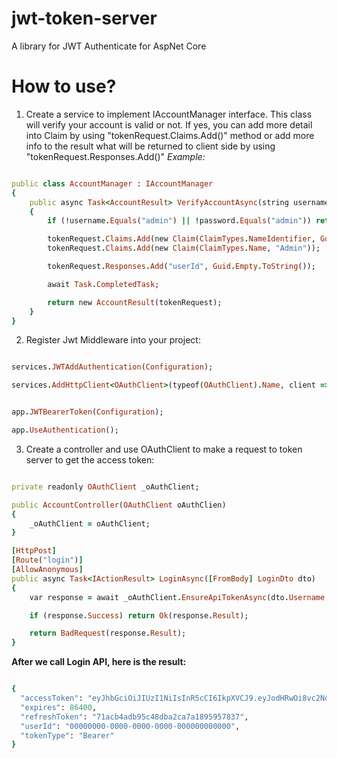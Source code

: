 # jwt-token-server
A library for JWT Authenticate for AspNet Core

# How to use?
1. Create a service to implement IAccountManager interface. This class will verify your account is valid or not. If yes, you can add more detail into Claim by using "tokenRequest.Claims.Add()" method or add more info to the result what will be returned to client side by using "tokenRequest.Responses.Add()"
*Example:*
  ```ruby
  
  public class AccountManager : IAccountManager
  {
      public async Task<AccountResult> VerifyAccountAsync(string username, string password, TokenRequest tokenRequest)
      {
          if (!username.Equals("admin") || !password.Equals("admin")) return new AccountResult(new { error = "Invalid user" });

          tokenRequest.Claims.Add(new Claim(ClaimTypes.NameIdentifier, Guid.Empty.ToString()));
          tokenRequest.Claims.Add(new Claim(ClaimTypes.Name, "Admin"));

          tokenRequest.Responses.Add("userId", Guid.Empty.ToString());

          await Task.CompletedTask;

          return new AccountResult(tokenRequest);
      }
  }
  ```

2. Register Jwt Middleware into your project:
  ```ruby
  
  services.JWTAddAuthentication(Configuration);

  services.AddHttpClient<OAuthClient>(typeof(OAuthClient).Name, client => client.BaseAddress = new Uri([your domain])); // http://localhost:5000
  
  ```
  
  ```ruby
  
  app.JWTBearerToken(Configuration);

  app.UseAuthentication();
  
  ```
  
  3. Create a controller and use OAuthClient to make a request to token server to get the access token:
  
  ```ruby
  
  private readonly OAuthClient _oAuthClient;

  public AccountController(OAuthClient oAuthClien)
  {
      _oAuthClient = oAuthClient;
  }
  
  [HttpPost]
  [Route("login")]
  [AllowAnonymous]
  public async Task<IActionResult> LoginAsync([FromBody] LoginDto dto)
  {
      var response = await _oAuthClient.EnsureApiTokenAsync(dto.Username, dto.Password);

      if (response.Success) return Ok(response.Result);

      return BadRequest(response.Result);
  }
  
  ```
  **After we call Login API, here is the result:**
  ``` ruby
  
  {
    "accessToken": "eyJhbGciOiJIUzI1NiIsInR5cCI6IkpXVCJ9.eyJodHRwOi8vc2NoZW1hcy54bWxzb2FwLm9yZy93cy8yMDA1LzA1L2lkZW50aXR5L2NsYWltcy9uYW1laWRlbnRpZmllciI6IjAwMDAwMDAwLTAwMDAtMDAwMC0wMDAwLTAwMDAwMDAwMDAwMCIsImh0dHA6Ly9zY2hlbWFzLnhtbHNvYXAub3JnL3dzLzIwMDUvMDUvaWRlbnRpdHkvY2xhaW1zL25hbWUiOiJBZG1pbiIsIm5iZiI6MTUzNjY0Nzk2OSwiZXhwIjoxNTM2NzM0MzY5fQ.wiRIGYxX2Kk41ix5OLSqAujEf7Stdm93kS5Ly7XXbCQ",
    "expires": 86400,
    "refreshToken": "71acb4adb95c48dba2ca7a1895957837",
    "userId": "00000000-0000-0000-0000-000000000000",
    "tokenType": "Bearer"
  }
  
  ```
